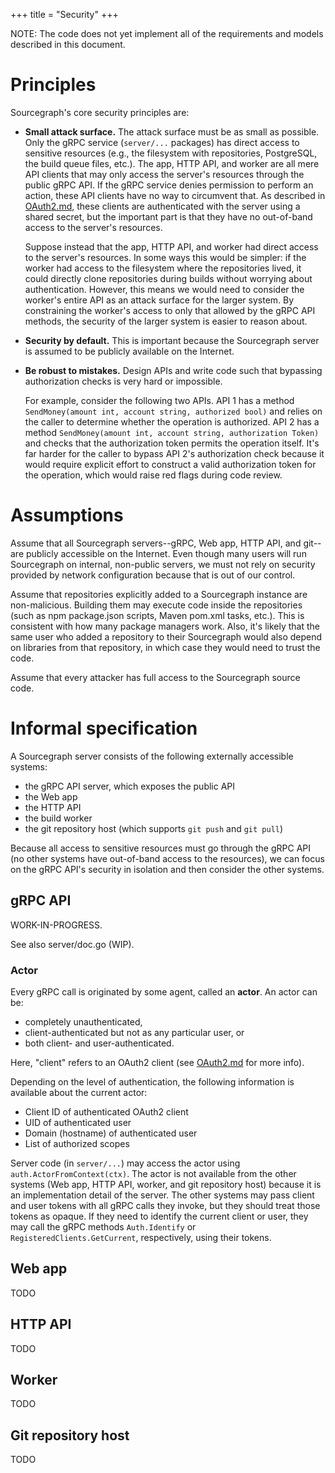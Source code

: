 +++
title = "Security"
+++

NOTE: The code does not yet implement all of the requirements and
models described in this document.


# Principles

Sourcegraph's core security principles are:

* **Small attack surface.** The attack surface must be as small as
  possible. Only the gRPC service (`server/...` packages) has direct
  access to sensitive resources (e.g., the filesystem with
  repositories, PostgreSQL, the build queue files, etc.). The app,
  HTTP API, and worker are all mere API clients that may only access
  the server's resources through the public gRPC API. If the gRPC
  service denies permission to perform an action, these API clients
  have no way to circumvent that. As described in
  [OAuth2.md](./OAuth2.md), these clients are authenticated with the
  server using a shared secret, but the important part is that they
  have no out-of-band access to the server's resources.

  Suppose instead that the app, HTTP API, and worker had direct access
  to the server's resources. In some ways this would be simpler: if
  the worker had access to the filesystem where the repositories
  lived, it could directly clone repositories during builds without
  worrying about authentication. However, this means we would need to
  consider the worker's entire API as an attack surface for the larger
  system. By constraining the worker's access to only that allowed by
  the gRPC API methods, the security of the larger system is easier to
  reason about.

* **Security by default.** This is important because the Sourcegraph
  server is assumed to be publicly available on the Internet.

* **Be robust to mistakes.** Design APIs and write code such that
  bypassing authorization checks is very hard or impossible.

  For example, consider the following two APIs. API 1 has a method
  `SendMoney(amount int, account string, authorized bool)` and relies
  on the caller to determine whether the operation is authorized. API
  2 has a method `SendMoney(amount int, account string, authorization
  Token)` and checks that the authorization token permits the
  operation itself. It's far harder for the caller to bypass API 2's
  authorization check because it would require explicit effort to
  construct a valid authorization token for the operation, which would
  raise red flags during code review.


# Assumptions

Assume that all Sourcegraph servers--gRPC, Web app, HTTP API, and
git--are publicly accessible on the Internet. Even though many users
will run Sourcegraph on internal, non-public servers, we must not rely
on security provided by network configuration because that is out of
our control.

Assume that repositories explicitly added to a Sourcegraph instance
are non-malicious. Building them may execute code inside the
repositories (such as npm package.json scripts, Maven pom.xml tasks,
etc.). This is consistent with how many package managers work. Also,
it's likely that the same user who added a repository to their
Sourcegraph would also depend on libraries from that repository, in
which case they would need to trust the code.

Assume that every attacker has full access to the Sourcegraph source
code.


# Informal specification

A Sourcegraph server consists of the following externally accessible
systems:

* the gRPC API server, which exposes the public API
* the Web app
* the HTTP API
* the build worker
* the git repository host (which supports `git push` and `git pull`)

Because all access to sensitive resources must go through the gRPC API
(no other systems have out-of-band access to the resources), we can
focus on the gRPC API's security in isolation and then consider the
other systems.


## gRPC API

WORK-IN-PROGRESS.

See also server/doc.go (WIP).

### Actor

Every gRPC call is originated by some agent, called an **actor**. An
actor can be:

* completely unauthenticated,
* client-authenticated but not as any particular user, or
* both client- and user-authenticated.

Here, "client" refers to an OAuth2 client (see
[OAuth2.md](./OAuth2.md) for more info).

Depending on the level of authentication, the following information is
available about the current actor:

* Client ID of authenticated OAuth2 client
* UID of authenticated user
* Domain (hostname) of authenticated user
* List of authorized scopes

Server code (in `server/...`) may access the actor using
`auth.ActorFromContext(ctx)`. The actor is not available from the
other systems (Web app, HTTP API, worker, and git repository host)
because it is an implementation detail of the server. The other
systems may pass client and user tokens with all gRPC calls they
invoke, but they should treat those tokens as opaque. If they need to
identify the current client or user, they may call the gRPC methods
`Auth.Identify` or `RegisteredClients.GetCurrent`, respectively, using
their tokens.

## Web app

TODO

## HTTP API

TODO

## Worker

TODO

## Git repository host

TODO
